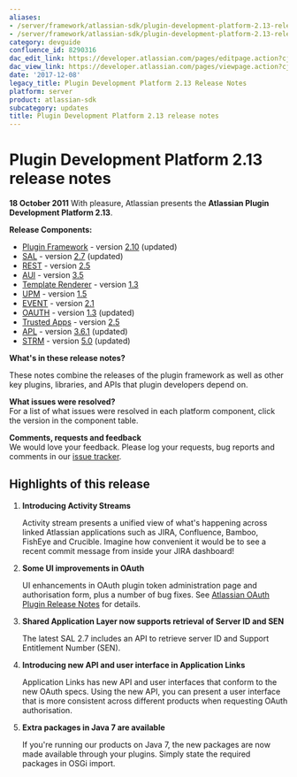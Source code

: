 ```yaml
---
aliases:
- /server/framework/atlassian-sdk/plugin-development-platform-2.13-release-notes-8290316.html
- /server/framework/atlassian-sdk/plugin-development-platform-2.13-release-notes-8290316.md
category: devguide
confluence_id: 8290316
dac_edit_link: https://developer.atlassian.com/pages/editpage.action?cjm=wozere&pageId=8290316
dac_view_link: https://developer.atlassian.com/pages/viewpage.action?cjm=wozere&pageId=8290316
date: '2017-12-08'
legacy_title: Plugin Development Platform 2.13 Release Notes
platform: server
product: atlassian-sdk
subcategory: updates
title: Plugin Development Platform 2.13 release notes
---
```

# Plugin Development Platform 2.13 release notes

**18 October 2011** With pleasure, Atlassian presents the **Atlassian Plugin Development Platform 2.13**.

**Release Components:**

-   <a href="https://studio.atlassian.com/svn/PLUG/branches/atlassian-plugins-2.7.x" class="external-link">Plugin Framework</a> - version <a href="https://studio.atlassian.com/secure/ReleaseNote.jspa?projectId=10240&version=14684" class="external-link">2.10</a> (updated)
-   <a href="https://studio.atlassian.com/svn/SAL/branches/sal-2.5.x/" class="external-link">SAL</a> - version <a href="https://studio.atlassian.com/secure/ReleaseNote.jspa?projectId=10108&version=13242" class="external-link">2.7</a> (updated)
-   <a href="https://studio.atlassian.com/svn/REST/branches/rest-2.4.x/" class="external-link">REST</a> - version <a href="https://studio.atlassian.com/secure/ReleaseNote.jspa?projectId=10292&version=13185" class="external-link">2.5</a>
-   <a href="https://studio.atlassian.com/svn/AJS/branches/auiplugin-3.4.x" class="external-link">AUI</a> - version <a href="https://studio.atlassian.com/secure/ReleaseNote.jspa?projectId=10270&version=12439" class="external-link">3.5</a>
-   <a href="https://studio.atlassian.com/svn/ATR/branches/atlassian-template-renderer-1.2.x" class="external-link">Template Renderer</a> - version <a href="https://studio.atlassian.com/secure/ReleaseNote.jspa?projectId=10301&version=11896" class="external-link">1.3</a>
-   <a href="https://studio.atlassian.com/svn/UPM/branches/atlassian-universal-plugin-manager-1.3.x" class="external-link">UPM</a> - version <a href="https://studio.atlassian.com/secure/ReleaseNote.jspa?projectId=10360&version=13235" class="external-link">1.5</a>
-   <a href="https://studio.atlassian.com/svn/EVENT/branches/atlassian-event-2.1.x/" class="external-link">EVENT</a> - version <a href="https://studio.atlassian.com/secure/ReleaseNote.jspa?projectId=10693&version=12210" class="external-link">2.1</a>
-   <a href="https://studio.atlassian.com/svn/OAUTH/branches/atlassian-oauth-1.2.x/" class="external-link">OAUTH</a> - version <a href="https://studio.atlassian.com/secure/ReleaseNote.jspa?projectId=10330&version=12282" class="external-link">1.3</a> (updated)
-   <a href="https://studio.atlassian.com/svn/TRUST/branches/atlassian-trusted-apps-2.4.x/" class="external-link">Trusted Apps</a> - version <a href="https://studio.atlassian.com/secure/ReleaseNote.jspa?projectId=10110&version=12452" class="external-link">2.5</a>
-   <a href="https://studio.atlassian.com/svn/APL/branches/applinks-3.4.x" class="external-link">APL</a> - version <a href="https://studio.atlassian.com/secure/ReleaseNote.jspa?projectId=10130&version=12419" class="external-link">3.6.1</a> (updated)
-   <a href="https://studio.atlassian.com/svn/STRM/branches/activity-stream-4.1.x/" class="external-link">STRM</a> - version <a href="https://studio.atlassian.com/secure/ReleaseNote.jspa?projectId=10452&version=12406" class="external-link">5.0</a> (updated)

**What's in these release notes?**

These notes combine the releases of the plugin framework as well as other key plugins, libraries, and APIs that plugin developers depend on.

**What issues were resolved?**  
For a list of what issues were resolved in each platform component, click the version in the component table.

**Comments, requests and feedback**  
We would love your feedback. Please log your requests, bug reports and comments in our <a href="https://studio.atlassian.com/browse/PLUG" class="external-link">issue tracker</a>.

## Highlights of this release

1.  **Introducing Activity Streams**

    Activity stream presents a unified view of what's happening across linked Atlassian applications such as JIRA, Confluence, Bamboo, FishEye and Crucible. Imagine how convenient it would be to see a recent commit message from inside your JIRA dashboard!

2.  **Some UI improvements in OAuth**

    UI enhancements in OAuth plugin token administration page and authorisation form, plus a number of bug fixes. See <a href="https://studio.atlassian.com/secure/ReleaseNote.jspa?projectId=10330&version=12282" class="external-link">Atlassian OAuth Plugin Release Notes</a> for details.

3.  **Shared Application Layer now supports retrieval of Server ID and SEN**

    The latest SAL 2.7 includes an API to retrieve server ID and Support Entitlement Number (SEN).

4.  **Introducing new API and user interface in Application Links**

    Application Links has new API and user interfaces that conform to the new OAuth specs. Using the new API, you can present a user interface that is more consistent across different products when requesting OAuth authorisation.

5.  **Extra packages in Java 7 are available**

    If you're running our products on Java 7, the new packages are now made available through your plugins. Simply state the required packages in OSGi import.
